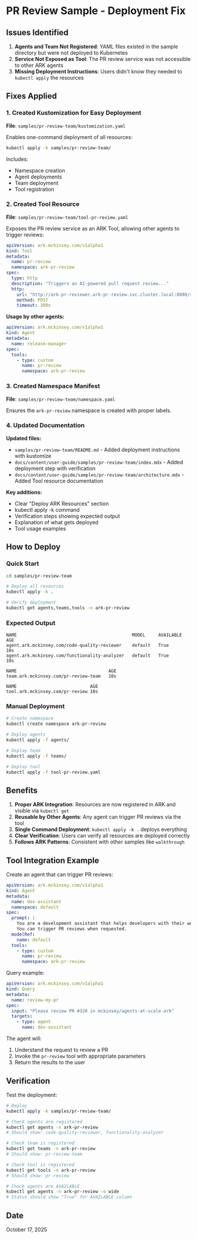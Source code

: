 # PR Review Sample - Deployment Fix

## Issues Identified

1. **Agents and Team Not Registered**: YAML files existed in the sample directory but were not deployed to Kubernetes
2. **Service Not Exposed as Tool**: The PR review service was not accessible to other ARK agents
3. **Missing Deployment Instructions**: Users didn't know they needed to `kubectl apply` the resources

## Fixes Applied

### 1. Created Kustomization for Easy Deployment

**File**: `samples/pr-review-team/kustomization.yaml`

Enables one-command deployment of all resources:
```bash
kubectl apply -k samples/pr-review-team/
```

Includes:
- Namespace creation
- Agent deployments
- Team deployment
- Tool registration

### 2. Created Tool Resource

**File**: `samples/pr-review-team/tool-pr-review.yaml`

Exposes the PR review service as an ARK Tool, allowing other agents to trigger reviews:

```yaml
apiVersion: ark.mckinsey.com/v1alpha1
kind: Tool
metadata:
  name: pr-review
  namespace: ark-pr-review
spec:
  type: http
  description: "Triggers an AI-powered pull request review..."
  http:
    url: "http://ark-pr-reviewer.ark-pr-review.svc.cluster.local:8080/review/pr"
    method: POST
    timeout: 300s
```

**Usage by other agents:**
```yaml
apiVersion: ark.mckinsey.com/v1alpha1
kind: Agent
metadata:
  name: release-manager
spec:
  tools:
    - type: custom
      name: pr-review
      namespace: ark-pr-review
```

### 3. Created Namespace Manifest

**File**: `samples/pr-review-team/namespace.yaml`

Ensures the `ark-pr-review` namespace is created with proper labels.

### 4. Updated Documentation

**Updated files:**
- `samples/pr-review-team/README.md` - Added deployment instructions with kustomize
- `docs/content/user-guide/samples/pr-review-team/index.mdx` - Added deployment step with verification
- `docs/content/user-guide/samples/pr-review-team/architecture.mdx` - Added Tool resource documentation

**Key additions:**
- Clear "Deploy ARK Resources" section
- kubectl apply -k command
- Verification steps showing expected output
- Explanation of what gets deployed
- Tool usage examples

## How to Deploy

### Quick Start
```bash
cd samples/pr-review-team

# Deploy all resources
kubectl apply -k .

# Verify deployment
kubectl get agents,teams,tools -n ark-pr-review
```

### Expected Output
```
NAME                                            MODEL     AVAILABLE   AGE
agent.ark.mckinsey.com/code-quality-reviewer    default   True        10s
agent.ark.mckinsey.com/functionality-analyzer   default   True        10s

NAME                                   AGE
team.ark.mckinsey.com/pr-review-team   10s

NAME                            AGE
tool.ark.mckinsey.com/pr-review 10s
```

### Manual Deployment
```bash
# Create namespace
kubectl create namespace ark-pr-review

# Deploy agents
kubectl apply -f agents/

# Deploy team
kubectl apply -f teams/

# Deploy tool
kubectl apply -f tool-pr-review.yaml
```

## Benefits

1. **Proper ARK Integration**: Resources are now registered in ARK and visible via `kubectl get`
2. **Reusable by Other Agents**: Any agent can trigger PR reviews via the tool
3. **Single Command Deployment**: `kubectl apply -k .` deploys everything
4. **Clear Verification**: Users can verify all resources are deployed correctly
5. **Follows ARK Patterns**: Consistent with other samples like `walkthrough`

## Tool Integration Example

Create an agent that can trigger PR reviews:

```yaml
apiVersion: ark.mckinsey.com/v1alpha1
kind: Agent
metadata:
  name: dev-assistant
  namespace: default
spec:
  prompt: |
    You are a development assistant that helps developers with their workflow.
    You can trigger PR reviews when requested.
  modelRef:
    name: default
  tools:
    - type: custom
      name: pr-review
      namespace: ark-pr-review
```

Query example:
```yaml
apiVersion: ark.mckinsey.com/v1alpha1
kind: Query
metadata:
  name: review-my-pr
spec:
  input: "Please review PR #320 in mckinsey/agents-at-scale-ark"
  targets:
    - type: agent
      name: dev-assistant
```

The agent will:
1. Understand the request to review a PR
2. Invoke the `pr-review` tool with appropriate parameters
3. Return the results to the user

## Verification

Test the deployment:

```bash
# Deploy
kubectl apply -k samples/pr-review-team/

# Check agents are registered
kubectl get agents -n ark-pr-review
# Should show: code-quality-reviewer, functionality-analyzer

# Check team is registered
kubectl get teams -n ark-pr-review
# Should show: pr-review-team

# Check tool is registered
kubectl get tools -n ark-pr-review
# Should show: pr-review

# Check agents are AVAILABLE
kubectl get agents -n ark-pr-review -o wide
# Status should show "True" for AVAILABLE column
```

## Date
October 17, 2025
